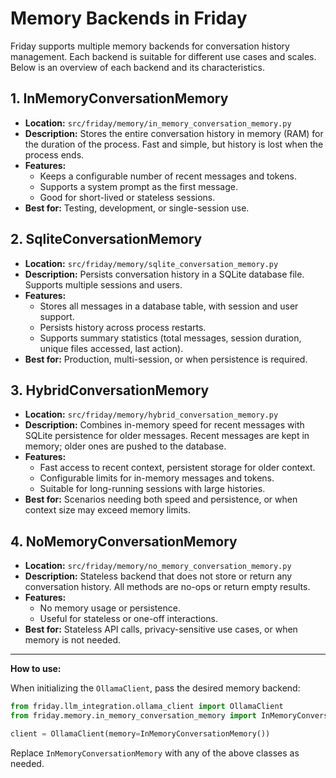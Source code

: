 # Memory Backends in Friday

Friday supports multiple memory backends for conversation history management. Each backend is suitable for different use cases and scales. Below is an overview of each backend and its characteristics.

## 1. InMemoryConversationMemory

- **Location:** `src/friday/memory/in_memory_conversation_memory.py`
- **Description:** Stores the entire conversation history in memory (RAM) for the duration of the process. Fast and simple, but history is lost when the process ends.
- **Features:**
	- Keeps a configurable number of recent messages and tokens.
	- Supports a system prompt as the first message.
	- Good for short-lived or stateless sessions.
- **Best for:** Testing, development, or single-session use.

## 2. SqliteConversationMemory

- **Location:** `src/friday/memory/sqlite_conversation_memory.py`
- **Description:** Persists conversation history in a SQLite database file. Supports multiple sessions and users.
- **Features:**
	- Stores all messages in a database table, with session and user support.
	- Persists history across process restarts.
	- Supports summary statistics (total messages, session duration, unique files accessed, last action).
- **Best for:** Production, multi-session, or when persistence is required.

## 3. HybridConversationMemory

- **Location:** `src/friday/memory/hybrid_conversation_memory.py`
- **Description:** Combines in-memory speed for recent messages with SQLite persistence for older messages. Recent messages are kept in memory; older ones are pushed to the database.
- **Features:**
	- Fast access to recent context, persistent storage for older context.
	- Configurable limits for in-memory messages and tokens.
	- Suitable for long-running sessions with large histories.
- **Best for:** Scenarios needing both speed and persistence, or when context size may exceed memory limits.

## 4. NoMemoryConversationMemory

- **Location:** `src/friday/memory/no_memory_conversation_memory.py`
- **Description:** Stateless backend that does not store or return any conversation history. All methods are no-ops or return empty results.
- **Features:**
	- No memory usage or persistence.
	- Useful for stateless or one-off interactions.
- **Best for:** Stateless API calls, privacy-sensitive use cases, or when memory is not needed.

---

**How to use:**

When initializing the `OllamaClient`, pass the desired memory backend:

```python
from friday.llm_integration.ollama_client import OllamaClient
from friday.memory.in_memory_conversation_memory import InMemoryConversationMemory

client = OllamaClient(memory=InMemoryConversationMemory())
```

Replace `InMemoryConversationMemory` with any of the above classes as needed.
